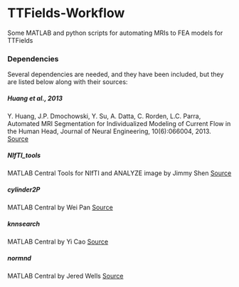 # TTFields-Workflow
Some MATLAB and python scripts for automating MRIs to FEA models for TTFields

### Dependencies
Several dependencies are needed, and they have been included, but they are listed below along with their sources:

##### Huang et al., 2013
Y. Huang, J.P. Dmochowski, Y. Su, A. Datta, C. Rorden, L.C. Parra, Automated MRI Segmentation for Individualized Modeling of Current Flow in the Human Head, Journal of Neural Engineering, 10(6):066004, 2013.
[Source](http://bme.ccny.cuny.edu/faculty/lparra/autosegment/)

##### NIfTI_tools
MATLAB Central
Tools for NIfTI and ANALYZE image by Jimmy Shen
[Source](https://www.mathworks.com/matlabcentral/fileexchange/8797-tools-for-nifti-and-analyze-image)

##### cylinder2P
MATLAB Central
by Wei Pan
[Source](https://www.mathworks.com/matlabcentral/fileexchange/21758-cylinder-surface-connecting-2-points?focused=5104454&tab=function)

##### knnsearch
MATLAB Central
by Yi Cao
[Source](https://www.mathworks.com/matlabcentral/fileexchange/19345-efficient-k-nearest-neighbor-search-using-jit?focused=5151612&tab=function)

##### normnd
MATLAB Central
by Jered Wells
[Source](http://www.mathworks.com/matlabcentral/fileexchange/41609-point-cloud-normal-vector?focused=3785579&tab=function)


